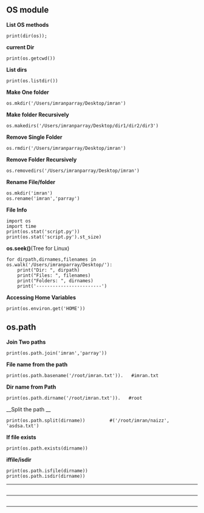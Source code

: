 ## OS module


__List OS methods__
```console
print(dir(os));
```



__current Dir__
```console
print(os.getcwd())
```



__List dirs__
```console
print(os.listdir())

```



__Make One folder__
```console
os.mkdir('/Users/imranparray/Desktop/imran')

```



__Make folder Recursively__
```console
os.makedirs('/Users/imranparray/Desktop/dir1/dir2/dir3')

```



__Remove Single Folder__
```console
os.rmdir('/Users/imranparray/Desktop/imran')

```



__Remove Folder Recursively__
```console
os.removedirs('/Users/imranparray/Desktop/imran')

```



__Rename File/folder__
```console
os.mkdir('imran')
os.rename('imran','parray')
```



__File Info__
```console
import os
import time
print(os.stat('script.py'))
print(os.stat('script.py').st_size)
```



__os.seek()__(Tree for Linux)
```console
for dirpath,dirnames,filenames in os.walk('/Users/imranparray/Desktop/'):
	print("Dir: ", dirpath)
	print("Files: ", filenames)
	print("Folders: ", dirnames)
	print('------------------------') 
```



__Accessing Home Variables__
```console
print(os.environ.get('HOME'))
```


## os.path

__Join Two paths__
```console
print(os.path.join('imran','parray'))
```



__File name from the path__
```console
print(os.path.basename('/root/imran.txt')).   #imran.txt

```



__Dir name from Path__
```console
print(os.path.dirname('/root/imran.txt')).   #root

```






__Split the path __
```console
print(os.path.split(dirname))         #('/root/imran/naizz', 'asdsa.txt')
```



__If file exists__
```console
print(os.path.exists(dirname)) 
```



__iffile/isdir__
```console
print(os.path.isfile(dirname))
print(os.path.isdir(dirname))

```





____
```console

```



____
```console

```



____
```console

```


